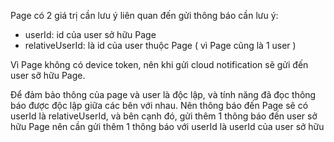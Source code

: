 
Page có 2 giá trị cần lưu ý liên quan đến gửi thông báo cần lưu ý: 

- userId: id của user sở hữu Page
- relativeUserId: là id của user thuộc Page ( vì Page cũng là 1 user )

Vì Page không có device token, nên khi gửi cloud notification sẽ gửi đến user sỡ hữu Page.

Để đảm bảo thông của page và user là độc lập, và tính năng đã đọc thông báo được độc lập giữa các bên với nhau. Nên thông báo đến Page sẽ có userId là relativeUserId, và bên cạnh đó, gửi thêm 1 thông báo đến user sở hữu Page nên cần gửi thêm 1 thông báo với userId là userId của user sở hữu
